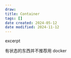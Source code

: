 ```yaml
---
draw:
title: Container
tags: []
date created: 2024-05-12
date modified: 2024-11-12
---
```


excerpt

<!-- more -->

有状态的东西并不推荐用 docker
